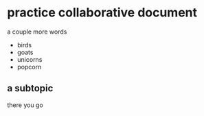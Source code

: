 # practice collaborative document

a couple more words

- birds
- goats
- unicorns
- popcorn

## a subtopic

there you go

